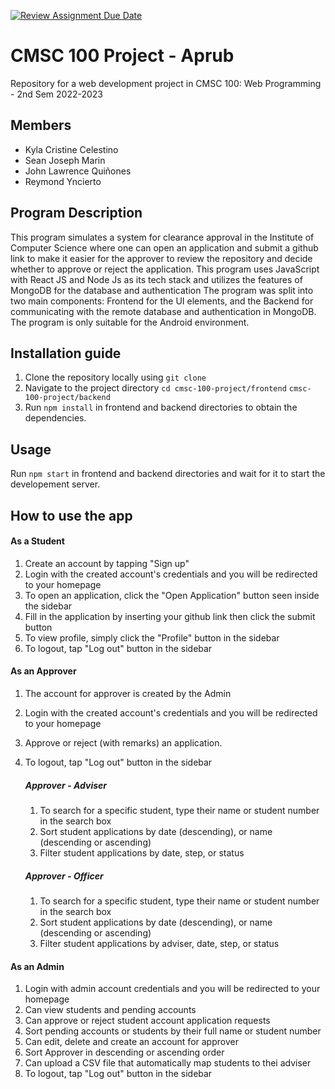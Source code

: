 [![Review Assignment Due Date](https://classroom.github.com/assets/deadline-readme-button-24ddc0f5d75046c5622901739e7c5dd533143b0c8e959d652212380cedb1ea36.svg)](https://classroom.github.com/a/qXKUO3-R)


# CMSC 100 Project - Aprub
Repository for a web development project in CMSC 100: Web Programming - 2nd Sem 2022-2023

## Members
- Kyla Cristine Celestino 
- Sean Joseph Marin
- John Lawrence Quiñones
- Reymond Yncierto

## Program Description

This program simulates a system for clearance approval in the Institute of Computer Science where one can open an application and submit a github link
to make it easier for the approver to review the repository and decide whether to approve or reject the application. This program uses JavaScript with React JS and Node Js as its tech stack and 
utilizes the features of MongoDB for the database and authentication
The program was split into two main components: Frontend for the UI elements, and the Backend for communicating with the remote database and authentication in MongoDB. 
The program is only suitable for the Android environment.

## Installation guide

1. Clone the repository locally using ```git clone```
2. Navigate to the project directory ```cd cmsc-100-project/frontend``` ```cmsc-100-project/backend```
3. Run ```npm install``` in frontend and backend directories to obtain the dependencies.

## Usage

Run ```npm start``` in frontend and backend directories and wait for it to start the developement server.

## How to use the app

#### As a Student
1. Create an account by tapping "Sign up"
2. Login with the created account's credentials and you will be redirected to your homepage
3. To open an application, click the "Open Application" button seen inside the sidebar
4. Fill in the application by inserting your github link then click the submit button
5. To view profile, simply click the "Profile" button in the sidebar
6. To logout, tap "Log out" button in the sidebar

#### As an Approver
1. The account for approver is created by the Admin
2. Login with the created account's credentials and you will be redirected to your homepage
3. Approve or reject (with remarks) an application. 
4. To logout, tap "Log out" button in the sidebar

    ##### Approver - Adviser
    1. To search for a specific student, type their name or student number in the search box
    2. Sort student applications by date (descending), or name (descending or ascending)
    3. Filter student applications by date, step, or status

    ##### Approver - Officer
    1. To search for a specific student, type their name or student number in the search box
    2. Sort student applications by date (descending), or name (descending or ascending)
    3. Filter student applications by adviser, date, step, or status


#### As an Admin
1. Login with admin account credentials and you will be redirected to your homepage
2. Can view students and pending accounts 
3. Can approve or reject student account application requests
4. Sort pending accounts or students by their full name or student number
5. Can edit, delete and create an account for approver
6. Sort Approver in descending or ascending order
7. Can upload a CSV file that automatically map students to thei adviser
8. To logout, tap "Log out" button in the sidebar
